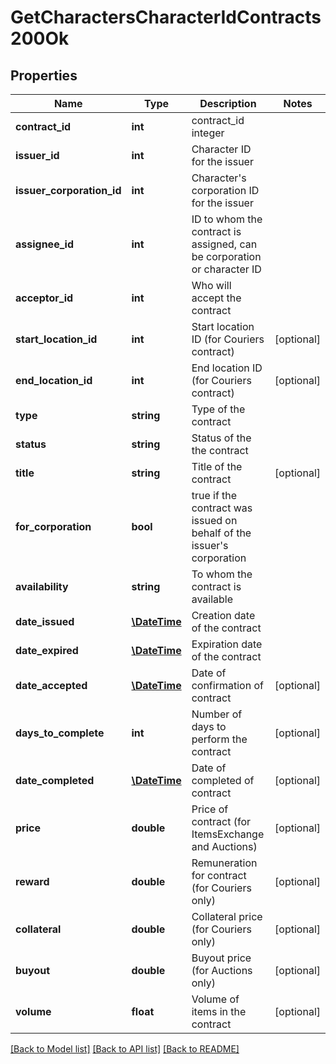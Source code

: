 # GetCharactersCharacterIdContracts200Ok

## Properties
Name | Type | Description | Notes
------------ | ------------- | ------------- | -------------
**contract_id** | **int** | contract_id integer | 
**issuer_id** | **int** | Character ID for the issuer | 
**issuer_corporation_id** | **int** | Character&#39;s corporation ID for the issuer | 
**assignee_id** | **int** | ID to whom the contract is assigned, can be corporation or character ID | 
**acceptor_id** | **int** | Who will accept the contract | 
**start_location_id** | **int** | Start location ID (for Couriers contract) | [optional] 
**end_location_id** | **int** | End location ID (for Couriers contract) | [optional] 
**type** | **string** | Type of the contract | 
**status** | **string** | Status of the the contract | 
**title** | **string** | Title of the contract | [optional] 
**for_corporation** | **bool** | true if the contract was issued on behalf of the issuer&#39;s corporation | 
**availability** | **string** | To whom the contract is available | 
**date_issued** | [**\DateTime**](\DateTime.md) | Сreation date of the contract | 
**date_expired** | [**\DateTime**](\DateTime.md) | Expiration date of the contract | 
**date_accepted** | [**\DateTime**](\DateTime.md) | Date of confirmation of contract | [optional] 
**days_to_complete** | **int** | Number of days to perform the contract | [optional] 
**date_completed** | [**\DateTime**](\DateTime.md) | Date of completed of contract | [optional] 
**price** | **double** | Price of contract (for ItemsExchange and Auctions) | [optional] 
**reward** | **double** | Remuneration for contract (for Couriers only) | [optional] 
**collateral** | **double** | Collateral price (for Couriers only) | [optional] 
**buyout** | **double** | Buyout price (for Auctions only) | [optional] 
**volume** | **float** | Volume of items in the contract | [optional] 

[[Back to Model list]](../README.md#documentation-for-models) [[Back to API list]](../README.md#documentation-for-api-endpoints) [[Back to README]](../README.md)



